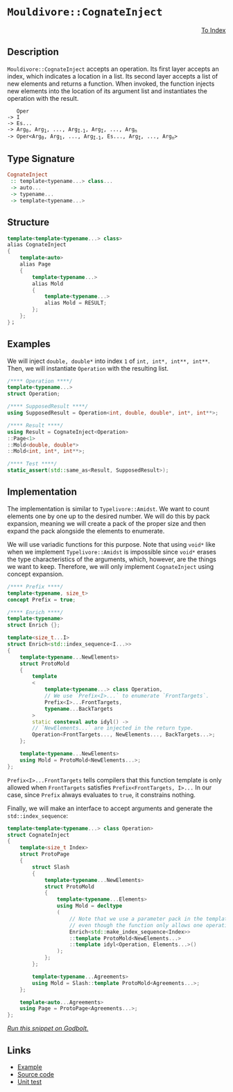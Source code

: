 <!-- Copyright 2024 Feng Mofan
SPDX-License-Identifier: Apache-2.0 -->

# `Mouldivore::CognateInject`

<p style='text-align: right;'><a href="../../../facilities/metafunctions.md#mouldivore-cognate-inject">To Index</a></p>

## Description

`Mouldivore::CognateInject` accepts an operation.
Its first layer accepts an index, which indicates a location in a list.
Its second layer accepts a list of new elements and returns a function.
When invoked, the function injects new elements into the location of its argument list and instantiates the operation with the result.

<pre><code>   Oper
-> I
-> Es...
-> Arg<sub>0</sub>, Arg<sub>1</sub>, ..., Arg<sub>I-1</sub>, Arg<sub>I</sub>, ..., Arg<sub>n</sub>
-> Oper&lt;Arg<sub>0</sub>, Arg<sub>1</sub>, ..., Arg<sub>I-1</sub>, Es..., Arg<sub>I</sub>, ..., Arg<sub>n</sub>&gt;</code></pre>

## Type Signature

```Haskell
CognateInject
 :: template<typename...> class...
 -> auto...
 -> typename...
 -> template<typename...>
```

## Structure

```C++
template<template<typename...> class>
alias CognateInject
{
    template<auto>
    alias Page
    {
        template<typename...>
        alias Mold
        { 
            template<typename...>
            alias Mold = RESULT;
        };
    };
}；
```

## Examples

We will inject `double, double*` into index `1` of `int, int*, int**, int**`. Then, we will instantiate `Operation` with the resulting list.

```C++
/**** Operation ****/
template<typename...>
struct Operation;

/**** SupposedResult ****/
using SupposedResult = Operation<int, double, double*, int*, int**>;

/**** Result ****/
using Result = CognateInject<Operation>
::Page<1>
::Mold<double, double*>
::Mold<int, int*, int**>;

/**** Test ****/
static_assert(std::same_as<Result, SupposedResult>);
```

## Implementation

The implementation is similar to `Typelivore::Amidst`.
We want to count elements one by one up to the desired number.
We will do this by pack expansion, meaning we will create a pack of the proper size and then expand the pack alongside the elements to enumerate.

We will use variadic functions for this purpose.
Note that using `void*` like when we implement `Typelivore::Amidst` is impossible since `void*` erases the type characteristics of the arguments, which, however, are the things we want to keep.
Therefore, we will only implement `CognateInject` using concept expansion.

```C++
/**** Prefix ****/
template<typename, size_t>
concept Prefix = true;

/**** Enrich ****/
template<typename>
struct Enrich {};

template<size_t...I>
struct Enrich<std::index_sequence<I...>>
{
    template<typename...NewElements>
    struct ProtoMold
    { 
        template
        <
            template<typename...> class Operation,
            // We use `Prefix<I>...` to enumerate `FrontTargets`.
            Prefix<I>...FrontTargets,
            typename...BackTargets
        >
        static consteval auto idyl() ->
        // `NewElements...` are injected in the return type.
        Operation<FrontTargets..., NewElements..., BackTargets...>;
    };

    template<typename...NewElements>
    using Mold = ProtoMold<NewElements...>;
};
```

`Prefix<I>...FrontTargets` tells compilers that this function template is only allowed when `FrontTargets` satisfies `Prefix<FrontTargets, I>...`
In our case, since `Prefix` always evaluates to `true`, it constrains nothing.

Finally, we will make an interface to accept arguments and generate the `std::index_sequence`:

```C++
template<template<typename...> class Operation>
struct CognateInject
{
    template<size_t Index>
    struct ProtoPage
    {
        struct Slash
        {
            template<typename...NewElements>
            struct ProtoMold
            {
                template<typename...Elements>
                using Mold = decltype
                (
                    // Note that we use a parameter pack in the template head
                    // even though the function only allows one operation.
                    Enrich<std::make_index_sequence<Index>>
                    ::template ProtoMold<NewElements...>
                    ::template idyl<Operation, Elements...>()
                );
            };
        };

        template<typename...Agreements>
        using Mold = Slash::template ProtoMold<Agreements...>;
    };

    template<auto...Agreements>
    using Page = ProtoPage<Agreements...>;
};
```

[*Run this snippet on Godbolt.*](https://godbolt.org/#z:OYLghAFBqd5QCxAYwPYBMCmBRdBLAF1QCcAaPECAMzwBtMA7AQwFtMQByARg9KtQYEAysib0QXACx8BBAKoBnTAAUAHpwAMvAFYTStJg1DIApACYAQuYukl9ZATwDKjdAGFUtAK4sGIAKwAzKSuADJ4DJgAcj4ARpjEIACcwQAOqAqETgwe3r4BaRlZAuGRMSzxiSm2mPaOAkIETMQEuT5%2BQTV12Y3NBKXRcQnJwQpNLW35nWN9A%2BWVIwCUtqhexMjsHAD0AFR7%2BweHRztbJhoAgrv7ANQAIpiprozIeJgK1wenF1fHv4df5zOgLMgQiyG8WGuJkCbi8jlohAAntDsEDzKCGOCvJDoW5kGN0FgqCi0RcCJgWKkDOTcQREY9mGxSNdMgAvTAAfQIJIuaExDwI12UxEwNFUUMCt2uBGIXkw0KsFyBPz%2Bqr2AJV1wAkpT6GxBEx6gwPvsNWrzSdSZcDtdsAxiHhkAgTeqgeTdYb5TC6QzWF7URcxrKHLb7Y7nSYAOxWSO3BVW91Uz24tmcggAOkzWp55yDXhDdodTpTBHQIBAESwqg5SgAjnL%2BbitZn0yTAgHAdGgdce9KKUmad76Yw/S2opgAO7YPWMAgKHO9lky/OC4WoIgAWU86G7vajFihF0Xi8T1PlR%2BPPdxu8vJ/7Z9pw8ZmBbKOu4KYCneAHlHsRDdkpA3rePZbFs1wAOqYNcXhKFCABsGjCqKeCqE2KKvoh0qoNcjA%2BAknoIRoABixCyAAKs0wCYHOJiIa2F4gT2yFiuh7YtqRFFUTRChAYxTE%2BiObAthYTDIAA1pRxDUbR/GLgut4zI4yDvgIYyYAAbmI1xMHCOF4OgiK0BAizXAAtApl5gUR45TjOggKJhGg6SK1wRNomAOJg6BucaBAINBIoEGsfnDgx5wgb%2BBFGrinGCFJMmOZmzK2dOFKzkl6bMqJEkJTxr7tvG/FRnGgSKoC/GnsmQ6%2BsJmapfZtGFfxsERMA1xbrQPnQlKa6btuuINelDkFaiZVorGRUVdaNweMAzDklqDAeSGnxuve1VuFVg5bU%2Bo6Zm%2BH5ftcUX/jFzW5suIZzQtmBLSt3JKl2lUbTtqZctqDBVpZS7BquZFEMoTDUcB%2B7AYueYhkIBgKAg4N7s9EVMT221erttUvvVk5pfqTUdsjPaQ/966oJ1O5ybeYMU8jqOPhjLY4xlP0EzBmRGB124SlKWDgoJ8PIxA/Ms9c1lROu0H%2BYa1wTtBsHQUw1ypM0frksQitieJvnSgFfYeuS1wBUw5NI8Lx7WZpjDa6swDOv50FUF4mJGtcAi0IiOm0LQqATu8AjQagf4AQI4Wm5ehbhiWZYgCwTDiZylaYNWdYNhsTZfYnbb46Hi7lqjQoA6TA0wkNuOZczoe5690EGUZuKnUHDDMozI0He2JlCyBixTSzJXd5Tk3jUq1O6wOaOCc%2BLbnMAIrDXjQutezZNc9c0OfkgIB531hddbiU8z6Xo191eA/lcBtMwrpRCT9PmCz/OF2Lgv7VA9Ry9by/aN77fB%2Bt2Np8n1aFUFozQ3GwKoVgVJoJrW%2BBaaB010RgghNBXEfINipDnkPGaewTqB2dnA8%2B6MhKY1bBdImODorZCmsqG0QgvCpHSEodAAAlN4XhaCCjgU/FedCGHeRYQoNhgoerkLOpQmEEQCDMnQKsWI9ApEyPoDsZkEilG%2BQIHsNsp8YE3H4YIl0loLhcN0ew5eN1PT3U8tyGE9dzodnLB/XEXAczljJriaRXhZGYHkR4xRziQCuPEYIZRghVEqJ2JowBNpyJvA4aaIESlHQck/EoFoEACTlgUH6JJ983DGMkdw%2BhGQ%2BGsPYSiLuZUODLFoJwfwvA/AcC0KQVAnA3DWGsCyVY6xkEgh4KQAgmhKnLHEgESQ6YNAAA4zBmCSEkLg/gJnjK4JGSM0hqkcEkLwFgEgNAaFIPUxpzSOC8AUCAXZ/SGmVNIHAWAMBEAgFWAQVIcJyCUDQJSOgCQoh%2Bk4KocZ8EzLwUkNcYAyAVJSHTGYXg3lCAkAMnofgggRBiHYFIGQghFAqHUBc0guguCkAnP%2BVInAeBVJqXUgZTTODfjhE8wUqAqDXF%2Bf8wFwLQXXHBWYa4EAPDvPoGrdEXBFi8HOVoZYEAkBvNSB8sgFAICSulSAYAUgzB8DoKrE5EBYgUtiBEZoiJiW8B1cwYgiJvyxAega0gbzcbfgYG7ClWBYheGAG4MQtATncF4FgGORhxDYvwCKBweANJvApYnTycJNi9IkbUClCJYj/hNR4LAFKZR4C2Z60gIbiCxCKfcH1wAERGAGcsKgBhgAKAAGqvAnFFepvSEXCFEOIVFjaMVqApbi/QhhjBtMsPoPAsQTmQGWAHI0HqzIEh6qYSw1gzAHOzQ6LAw6TJdEsdkFwX1Jh%2BDxWECIgwKjDDxQw4oORPDtD0Ceo0cwhiJDxXYddDRxitHPfke9tRH0MF6C0G9h6722GfduvQMwf37vmEe5YChOkbAkKSjgtS9kUsOYyv5AKgUgrBaMzlEBcAwv5T0oVfSS3LENlgRIq7hmSECOmFIKyNCSDMJIRCGh/DwSSPoTgGzSBbMCFwdM8EuDwXGUkRZ8F/CSDmSkeCiHsWHOOacojFyxW3PFfcmlzzZXyr5V8tgnBmgsA0pGMyCsPzsy4EkdMfHGnQqIEu%2BFsgkUtukG2pQHbsW6BVQSpgRLPVwYQ/s3ghzqWPLhC7BlTK0PvgMGZizVmuU8qlXyqEIIzCEZFZc1TWmEgvLlagXlwxTNKtmbsmg7CEgaq1dio1erLXVZNWai1mbrWzltfa/1mAnUurdR63p3qe1%2BsaQG9dIaPXWdUBG8klqY1rMafGxNiJk2bEaWmjNvTs25qUPm/rbUS18HLVWmtdbLWNscyi5zsh21YsaR57txaZ1WH7fGldo70HZAnVOyU9250LoSEu0NI611BucBAVwQHd1fV/QsY9RQjRg9IFe7IkOj2A6NN%2Bl9eQd0o56M%2BpH/6QPo4vfenHYHb2wZWGsGDgqOPwfJbJzgKHmVAsK%2By2LYyuW4ds8l3jaXiOkFI8MVdayuM8Ys/RyM/gkjLMCAxpjEmZMHM4PJs5u3rl3IebSnLWXiA6c2PpllLAFAaRUhpcz6YzxjChfgWzcK8UnebWdtF8hXNXZ0CAYIXmfMkup/5pDVL1N0vC/rw3xvTfm8FNyvLiWEhc8CDzpTVyJWR%2BlZrpPfKQBG/oRyE3SQORh45KoQFqqyvEAq9q3VJravl9NeayxlrmuCFa/q9rnXXWex616ik/WlterwIGxwI2w3jeQJGqbghY3Yrm3qxbqaHSrd4OtvNnffU7fj2W4GB3JxHczXb5FEhzvoud52t3t3e2zse4O57TTXtqU4FsdJX3LDzsC4ugy/3V0PqB34EHW7X2Y73WUUnaHTIWHX/S9GHRHEnP9YDD9T/NHOHD/VHYnAAqAonPoeApAg9KHSDaDFFPzWnBXDgRlIPI3a4bPM3T0MYdnK3EgLnQVYVXnfncjODYXEAaZdMQIQIfweZCTHZDgyMITeXQLRXWwBTdLRYIZEASQfwGjJZSMHZcZSQWZLgSZMwaTNZQIfAoQo5RTUVODSFQQylbQsQ5YbNTIZwSQIAA%3D)

## Links

- [Example](../../../code/facilities/metafunctions/mouldivore/cognate_inject/implementation.hpp)
- [Source code](../../../../conceptrodon/descend/mouldivore/cognate_inject.hpp)
- [Unit test](../../../../tests/unit/metafunctions/mouldivore/cognate_inject.test.hpp)
